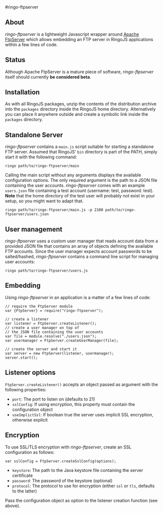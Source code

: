 #ringo-ftpserver

## About

*ringo-ftpserver* is a lightweight Javascript wrapper around [Apache FtpServer](http://mina.apache.org/ftpserver/) which allows embedding an FTP server in RingoJS applications within a few lines of code.

## Status

Although Apache FtpServer is a mature piece of software, *ringo-ftpserver* itself should currently **be considered beta**.

## Installation

As with all RingoJS packages, unzip the contents of the distribution archive into the `packages` directory inside the RingoJS home directory. Alternatively you can place it anywhere outside and create a symbolic link inside the `packages` directory.

## Standalone Server

*ringo-ftpserver* contains a `main.js` script suitable for starting a standalone FTP server. Assumed that RingoJS' `bin` directory is part of the PATH, simply start it with the following command:

`ringo path/to/ringo-ftpserver/main`

Calling the main script without any arguments displays the available configuration options. The only required argument is the path to a JSON file containing the user accounts. *ringo-ftpserver* comes with an example `users.json` file containing a test account (username: test, password: test). **Note** that the home directory of the test user will probably not exist in your setup, so you might want to adapt that.

`ringo path/to/ringo-ftpserver/main.js -p 2100 path/to/ringo-ftpserver/users.json`

## User management

*ringo-ftpserver* uses a custom user manager that reads account data from a provided JSON file that contains an array of objects defining the available FTP accounts. Since the user manager expects account passwords to be salted/hashed, *ringo-ftpserver* contains a command line script for managing user accounts:

`ringo path/to/ringo-ftpserver/users.js`

## Embedding

Using *ringo-ftpserver* in an application is a matter of a few lines of code:

    // require the FtpServer module
    var {FtpServer} = require("ringo-ftpserver");
    
    // create a listener
    var listener = FtpServer.createListener();
    // create a user manager on top of
    // the JSON file containing the user accounts
    var file = module.resolve("./users.json");
    var usermanager = FtpServer.createUserManager(file);
    
    // create the server and start it
    var server = new FtpServer(listener, usermanager);
    server.start();

## Listener options

`FtpServer.createListener()` accepts an object passed as argument with the following properties:

* `port`: The port to listen on (defaults to 21)
* `sslConfig`: If using encryption, this property must contain the configuration object
* `useImplictSsl`: If boolean true the server uses implicit SSL encryption, otherwise explicit

## Encryption

To use SSL/TLS encryption with *ringo-ftpserver*, create an SSL configuration as follows:

    var sslConfig = FtpServer.createSslConfig(options);

* `keystore`: The path to the Java keystore file containing the server certificate
* `password`: The password of the keystore (optional)
* `protocol`: The protocol to use for encryption (either `ssl` or `tls`, defaults to the latter)

Pass the configuration object as option to the listener creation function (see above).
